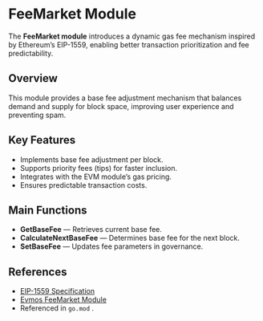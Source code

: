 # FeeMarket Module

The **FeeMarket module** introduces a dynamic gas fee mechanism inspired by Ethereum’s EIP-1559, enabling better transaction prioritization and fee predictability.

## Overview
This module provides a base fee adjustment mechanism that balances demand and supply for block space, improving user experience and preventing spam.

## Key Features
- Implements base fee adjustment per block.
- Supports priority fees (tips) for faster inclusion.
- Integrates with the EVM module’s gas pricing.
- Ensures predictable transaction costs.

## Main Functions
- **GetBaseFee** — Retrieves current base fee.
- **CalculateNextBaseFee** — Determines base fee for the next block.
- **SetBaseFee** — Updates fee parameters in governance.

## References
- [EIP-1559 Specification](https://eips.ethereum.org/EIPS/eip-1559)
- [Evmos FeeMarket Module](https://docs.evmos.org/modules/feemarket/)
- Referenced in `go.mod`
.